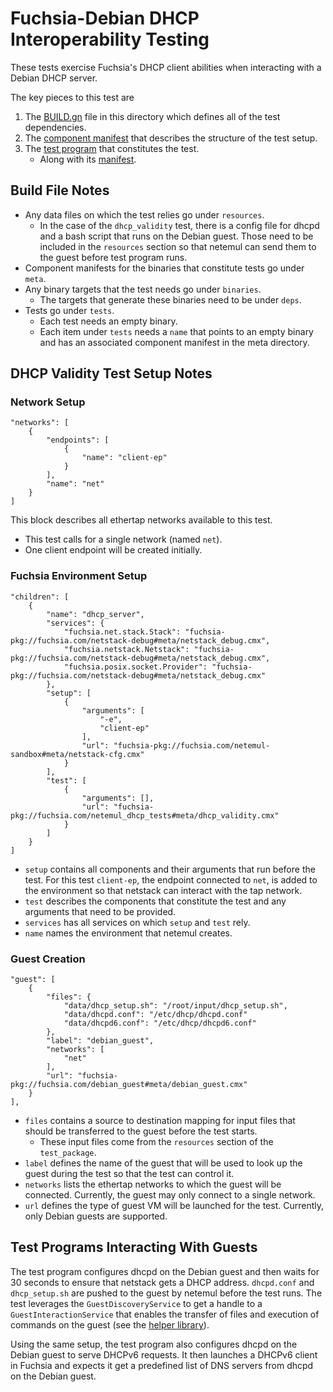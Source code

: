 # Fuchsia-Debian DHCP Interoperability Testing

These tests exercise Fuchsia's DHCP client abilities when interacting with a
Debian DHCP server.

The key pieces to this test are

1.  The [BUILD.gn](BUILD.gn) file in this directory which defines all of the
    test dependencies.
1.  The [component manifest](meta/dhcp_validity_test.cmx) that describes the
    structure of the test setup.
1.  The [test program](dhcp_validity/src/main.rs) that constitutes the test.
    *   Along with its [manifest](meta/dhcp_validity.cmx).

## Build File Notes

*   Any data files on which the test relies go under `resources`.
    *   In the case of the `dhcp_validity` test, there is a config file for
        dhcpd and a bash script that runs on the Debian guest. Those need to be
        included in the `resources` section so that netemul can send them to the
        guest before test program runs.
*   Component manifests for the binaries that constitute tests go under `meta`.
*   Any binary targets that the test needs go under `binaries`.
    *   The targets that generate these binaries need to be under `deps`.
*   Tests go under `tests`.
    *   Each test needs an empty binary.
    *   Each item under `tests` needs a `name` that points to an empty binary
        and has an associated component manifest in the meta directory.

## DHCP Validity Test Setup Notes

### Network Setup

```
"networks": [
    {
        "endpoints": [
            {
                "name": "client-ep"
            }
        ],
        "name": "net"
    }
]
```

This block describes all ethertap networks available to this test.

*   This test calls for a single network (named `net`).
*   One client endpoint will be created initially.

### Fuchsia Environment Setup

```
"children": [
    {
        "name": "dhcp_server",
        "services": {
            "fuchsia.net.stack.Stack": "fuchsia-pkg://fuchsia.com/netstack-debug#meta/netstack_debug.cmx",
            "fuchsia.netstack.Netstack": "fuchsia-pkg://fuchsia.com/netstack-debug#meta/netstack_debug.cmx",
            "fuchsia.posix.socket.Provider": "fuchsia-pkg://fuchsia.com/netstack-debug#meta/netstack_debug.cmx"
        },
        "setup": [
            {
                "arguments": [
                    "-e",
                    "client-ep"
                ],
                "url": "fuchsia-pkg://fuchsia.com/netemul-sandbox#meta/netstack-cfg.cmx"
            }
        ],
        "test": [
            {
                "arguments": [],
                "url": "fuchsia-pkg://fuchsia.com/netemul_dhcp_tests#meta/dhcp_validity.cmx"
            }
        ]
    }
]
```

*   `setup` contains all components and their arguments that run before the
    test. For this test `client-ep`, the endpoint connected to `net`, is added
    to the environment so that netstack can interact with the tap network.
*   `test` describes the components that constitute the test and any arguments
    that need to be provided.
*   `services` has all services on which `setup` and `test` rely.
*   `name` names the environment that netemul creates.

### Guest Creation

```
"guest": [
    {
        "files": {
            "data/dhcp_setup.sh": "/root/input/dhcp_setup.sh",
            "data/dhcpd.conf": "/etc/dhcp/dhcpd.conf"
            "data/dhcpd6.conf": "/etc/dhcp/dhcpd6.conf"
        },
        "label": "debian_guest",
        "networks": [
            "net"
        ],
        "url": "fuchsia-pkg://fuchsia.com/debian_guest#meta/debian_guest.cmx"
    }
],
```

*   `files` contains a source to destination mapping for input files that should
    be transferred to the guest before the test starts.
    *   These input files come from the `resources` section of the
        `test_package`.
*   `label` defines the name of the guest that will be used to look up the guest
    during the test so that the test can control it.
*   `networks` lists the ethertap networks to which the guest will be connected.
    Currently, the guest may only connect to a single network.
*   `url` defines the type of guest VM will be launched for the test. Currently,
    only Debian guests are supported.

## Test Programs Interacting With Guests

The test program configures dhcpd on the Debian guest and then waits for 30
seconds to ensure that netstack gets a DHCP address. `dhcpd.conf` and
`dhcp_setup.sh` are pushed to the guest by netemul before the test runs. The
test leverages the `GuestDiscoveryService` to get a handle to a
`GuestInteractionService` that enables the transfer of files and execution of
commands on the guest (see the [helper library](dhcp_validity/src/lib.rs)).

Using the same setup, the test program also configures dhcpd on the Debian guest
to serve DHCPv6 requests. It then launches a DHCPv6 client in Fuchsia and
expects it get a predefined list of DNS servers from dhcpd on the Debian guest.
